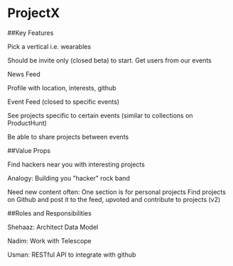 # ProjectX

##Key Features

Pick a vertical i.e. wearables 

Should be invite only (closed beta) to start. Get users from our events

News Feed

Profile with location, interests, github

Event Feed (closed to specific events)

See projects specific to certain events (similar to collections on ProductHunt)

Be able to share projects between events

##Value Props

Find hackers near you with interesting projects

Analogy: Building you "hacker" rock band

Need new content often:
One section is for personal projects
Find projects on Github and post it to the feed, upvoted and contribute to projects (v2)

##Roles and Responsibilities

Shehaaz: Architect Data Model

Nadim: Work with Telescope

Usman: RESTful API to integrate with github


